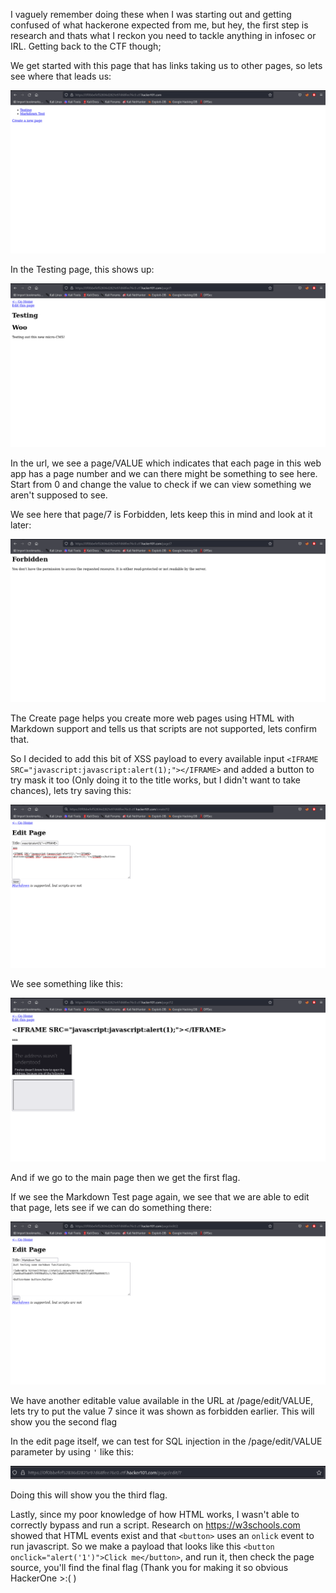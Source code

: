 I vaguely remember doing these when I was starting out and getting confused of what hackerone expected from me, but hey, the first step is research and thats what I reckon you need to tackle anything in infosec or IRL. Getting back to the CTF though;

We get started with this page that has links taking us to other pages, so lets see where that leads us:

![Image](images/1.png)

In the Testing page, this shows up:

![Image](images/2.png)

In the url, we see a page/VALUE which indicates that each page in this web app has a page number and we can there might be something to see here. Start from 0 and change the value to check if we can view something we aren't supposed to see.

We see here that page/7 is Forbidden, lets keep this in mind and look at it later:

![Image](images/3.png)

The Create page helps you create more web pages using HTML with Markdown support and tells us that scripts are not supported, lets confirm that.
 
So I decided to add this bit of XSS payload to every available input `<IFRAME SRC="javascript:javascript:alert(1);"></IFRAME>` and added a button to try mask it too (Only doing it to the title works, but I didn't want to take chances), lets try saving this:

![Image](images/4.png)

We see something like this:
 
![Image](images/5.png)
 
And if we go to the main page then we get the first flag.
 
If we see the Markdown Test page again, we see that we are able to edit that page, lets see if we can do something there:
 
![Image](images/6.png)
 
We have another editable value available in the URL at /page/edit/VALUE, lets try to put the value 7 since it was shown as forbidden earlier. This will show you the second flag
 
In the edit page itself, we can test for SQL injection in the /page/edit/VALUE parameter by using `'` like this:

![Image](images/7.png)

Doing this will show you the third flag.

Lastly, since my poor knowledge of how HTML works, I wasn't able to correctly bypass and run a script. Research on https://w3schools.com showed that HTML events exist and that `<button>` uses an `onlick` event to run javascript. So we make a payload that looks like this `<button onclick="alert('1')">Click me</button>`, and run it, then check the page source, you'll find the final flag (Thank you for making it so obvious HackerOne >:( )
